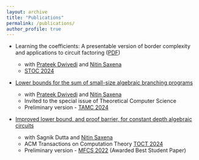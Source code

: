 ```yaml
---
layout: archive
title: "Publications"
permalink: /publications/
author_profile: true
---
```


* Learning the coefficients: A presentable version of border complexity and applications to circuit factoring ([PDF](https://www.cse.iitk.ac.in/users/nitin/papers/PresentableVNP.pdf))
  - with [Prateek Dwivedi](https://www.prateekdwivedi.in/) and [Nitin Saxena](https://www.cse.iitk.ac.in/users/nitin/)
  - [STOC 2024](https://dl.acm.org/doi/abs/10.1145/3618260.3649743)

* [Lower bounds for the sum of small-size algebraic branching programs](https://bhargavcs.github.io/files/sumRO.pdf)
  - with [Prateek Dwivedi](https://www.prateekdwivedi.in/) and [Nitin Saxena](https://www.cse.iitk.ac.in/users/nitin/)
  - Invited to the special issue of Theoretical Computer Science
  - Preliminary version - [TAMC 2024](https://doi.org/10.1007/978-981-97-2340-9\_30)
    
* [Improved lower bound, and proof barrier, for constant depth algebraic circuits
](https://bhargavcs.github.io/files/bhargav-dutta-saxena-lst-limits-2022.pdf)  
  - with Sagnik Dutta and [Nitin Saxena](https://www.cse.iitk.ac.in/users/nitin/)
  - ACM Transactions on Computation Theory [TOCT 2024](https://dl.acm.org/doi/10.1145/3689957)
  - Preliminary version - [MFCS 2022](https://doi.org/10.4230/LIPIcs.MFCS.2022.18) (Awarded Best Student Paper)
